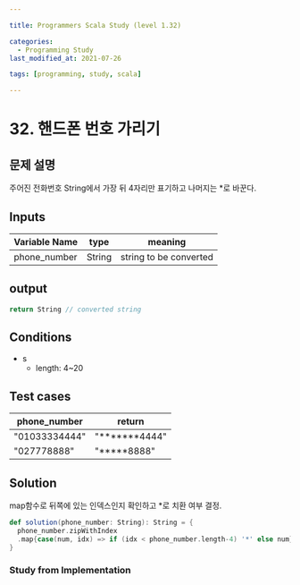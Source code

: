 ```yaml
---

title: Programmers Scala Study (level 1.32)

categories:
  - Programming Study
last_modified_at: 2021-07-26

tags: [programming, study, scala]

---
```


# 32. 핸드폰 번호 가리기

## 문제 설명

주어진 전화번호 String에서 가장 뒤 4자리만 표기하고 나머지는 *로 바꾼다.

## Inputs

| Variable Name | type   | meaning                |
| ------------- | ------ | ---------------------- |
| phone_number  | String | string to be converted |

## output

~~~scala
return String // converted string
~~~

## Conditions

* s
  * length: 4~20

## Test cases

| phone_number  | return        |
| ------------- | ------------- |
| "01033334444" | "*******4444" |
| "027778888"   | "*****8888"   |

## Solution

map함수로 뒤쪽에 있는 인덱스인지 확인하고 *로 치환 여부 결정.

~~~scala
def solution(phone_number: String): String = {
  phone_number.zipWithIndex
  .map{case(num, idx) => if (idx < phone_number.length-4) '*' else num}.mkString("")
}
~~~

### Study from Implementation
